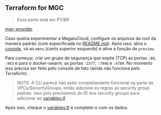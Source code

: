 ## Terraform for MGC

> Essa parte está em PT/BR

[mgc-provider](https://registry.terraform.io/providers/MagaluCloud/mgc/latest)

Caso queira experimentar a MagaluCloud, configure os arquivos da root da maneira padrão (com especificada no [README.md](/README.md)). Após isso, abra o [console](https://console.magalu.cloud/), vá ao `menu` (canto superior esquerdo) e ative a função de `preview`.

Para começar, crie um grupo de segurança que expõe (TCP) as portas `:80`, `:443` e para o docker-swarm, as portas `:2377`, `:7946` e `:4789`. No momento isso precisa ser feito pelo console de fato (ainda não funciona pelo Terraform).

> NOTE: A CLI parece não estar completamente funcional na parte de VPCs/SecurityGroups, então adicione as regras ao security group padrão. Isso pois precisamos do ID dos security groups para adicionar ao [variables.tf](/infra/variables.tf).

Após isso, cheque o [variables.tf](/infra/variables.tf) e complete-o com os dados.
